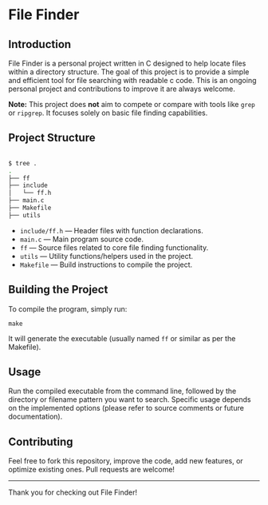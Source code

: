 # File Finder

## Introduction

File Finder is a personal project written in C designed to help locate files within a directory structure. 
The goal of this project is to provide a simple and efficient tool for file searching with readable c code. 
This is an ongoing personal project and contributions to improve it are always welcome.

**Note:** This project does **not** aim to compete or compare with tools like `grep` or `ripgrep`. It focuses solely on basic file finding capabilities.

## Project Structure

```bash

$ tree .
.
├── ff
├── include
│   └── ff.h
├── main.c
├── Makefile
├── utils

```

- `include/ff.h` — Header files with function declarations.
- `main.c` — Main program source code.
- `ff` — Source files related to core file finding functionality.
- `utils` — Utility functions/helpers used in the project.
- `Makefile` — Build instructions to compile the project.

## Building the Project

To compile the program, simply run:

    make

It will generate the executable (usually named `ff` or similar as per the Makefile).

## Usage

Run the compiled executable from the command line, followed by the directory or filename pattern you want to search. 
Specific usage depends on the implemented options (please refer to source comments or future documentation).

## Contributing

Feel free to fork this repository, improve the code, add new features, or optimize existing ones. Pull requests are welcome!


---

Thank you for checking out File Finder!

